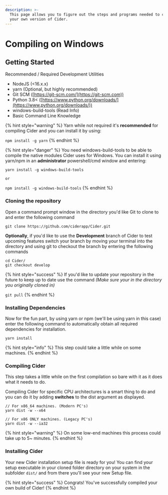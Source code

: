 ```yaml
---
description: >-
  This page allows you to figure out the steps and programs needed to compile
  your own version of Cider.
---
```


# Compiling on Windows

## Getting Started

Recommended / Required Development Utilities

* NodeJS (<16.x.x)
* yarn (Optional, but highly recommended)
* Git SCM ([https://git-scm.com/](https://git-scm.com))
* Python 3.8< ([https://www.python.org/downloads/](https://www.python.org/downloads/))
* windows-build-tools (Read Info)
* Basic Command Line Knowledge

{% hint style="warning" %}
Yarn while not required it's **recommended** for compiling Cider and you can install it by using:

`npm install -g yarn`
{% endhint %}

{% hint style="danger" %}
You need windows-build-tools to be able to compile the native modules Cider uses for Windows. You can install it using yarn/npm in an **administrator** powershell/cmd window and entering:

`yarn install -g windows-build-tools`

`or`

`npm install -g windows-build-tools`
{% endhint %}

### Cloning the repository

Open a command prompt window in the directory you'd like Git to clone to and enter the following command

```
git clone https://github.com/ciderapp/Cider.git
```

**Optionally**, if you'd like to use the **Development** branch of Cider to test upcoming features switch your branch by moving your terminal into the directory and using git to checkout the branch by entering the following commands&#x20;

```
cd Cider/
git checkout develop
```

{% hint style="success" %}
If you'd like to update your repository in the future to keep up to date use the command _(Make sure your in the directory you originally cloned in)_&#x20;

`git pull`
{% endhint %}

### Installing Dependencies

Now for the fun part, by using yarn or npm (we'll be using yarn in this case) enter the following command to automatically obtain all required dependencies for installation.

```
yarn install
```

{% hint style="info" %}
This step could take a little while on some machines.
{% endhint %}

### Compiling Cider

This step takes a little while on the first compilation so bare with it as it does what it needs to do.&#x20;

Compiling Cider for specific CPU architectures is a smart thing to do and you can do it by adding **switches** to the dist argument as displayed.

```
// For x86_64 machines. (Modern PC's)
yarn dist -w --x64

// For x86 ONLY machines. (Legacy PC's)
yarn dist -w --ia32
```

{% hint style="warning" %}
On some low-end machines this process could take up to 5\~ minutes.
{% endhint %}

### Installing Cider

Your new Cider installation setup file is ready for you! You can find your setup executable in your cloned folder directory on your system in the subfolder `dist/` and from there you'll see your new Setup file.

{% hint style="success" %}
Congrats! You've successfully compiled your own build of Cider!
{% endhint %}
